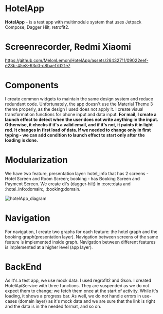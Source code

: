 # HotelApp

**HotelApp** - is a test app with multimodule system that uses Jetpack Compose, Dagger Hilt, retrofit2. 

# Screenrecorder, Redmi Xiaomi

https://github.com/MelonLemon/HotelApp/assets/26432711/09022eef-e23b-45e8-93c0-c8baef7d21e7

# Components 
I create common widgets to maintain the same design system and reduce redundant code.
Unfortunately, the app doesn't use the Material Theme 3 theme properly, as the design I used does not apply it.
I create visual transformation functions for phone input and data input.
**For mail, I create a launch effect to detect when the user does not write anything in the input. Otherwise, it checks if it's a valid email, and if it's not, it paints it in light red. It changes in first load of data. If we needed to change only in first typing - we can add condition to launch effect to start only after the loading is done.**  

# Modularization
We have two feature, presentation layer: hotel_info that has 2 screens - Hotel Screen and Room Screen; booking - has Booking Screen and Payment Screen.
We create di's (dagger-hilt)  in :core:data and :hotel_info:domain:, :booking:domain. 

![hotelApp_diagram](https://github.com/MelonLemon/HotelApp/assets/26432711/3eb2de10-942e-42ac-87de-058234b126e5)

# Navigation
For navigation, I create two graphs for each feature: the hotel graph and the booking graph(presentation layer). Navigation between screens of the same feature is implemented inside graph. 
Navigation between different features is implemented at a higher level (app layer).

# BackEnd
As it's a test app, we use mock data. I used regrofit2 and Gson. I created HotelApiService with three functions.
They are suspended as we do not expect them to change; we fetch them once at the start of activity. While it's loading, it shows a progress bar.
As well, we do not handle errors in use-cases (domain layer) as it's mock data and we are sure that the link is right and the data is in the needed format, and so on.














